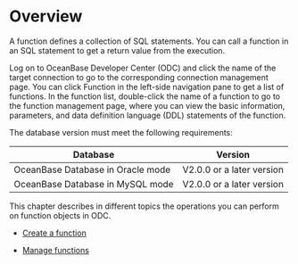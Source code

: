 Overview 
=============================

A function defines a collection of SQL statements. You can call a function in an SQL statement to get a return value from the execution. 

Log on to OceanBase Developer Center (ODC) and click the name of the target connection to go to the corresponding connection management page. You can click Function in the left-side navigation pane to get a list of functions. In the function list, double-click the name of a function to go to the function management page, where you can view the basic information, parameters, and data definition language (DDL) statements of the function. 

The database version must meet the following requirements:


|             Database              |          Version          |
|-----------------------------------|---------------------------|
| OceanBase Database in Oracle mode | V2.0.0 or a later version |
| OceanBase Database in MySQL mode  | V2.0.0 or a later version |



This chapter describes in different topics the operations you can perform on function objects in ODC.

* [Create a function](/en-US/6.client-odc-user-guide/9.client-odc-database-objects/3.client-odc-function-objects/2.client-odc-create-a-function.md)

  

* [Manage functions](/en-US/6.client-odc-user-guide/9.client-odc-database-objects/3.client-odc-function-objects/3.client-odc-manage-functions.md)

  



